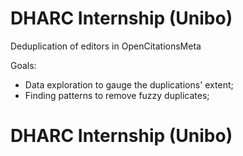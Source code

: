 # DHARC Internship (Unibo)
Deduplication of editors in OpenCitationsMeta

Goals:
* Data exploration to gauge the duplications' extent;
* Finding patterns to remove fuzzy duplicates;

# DHARC Internship (Unibo)
